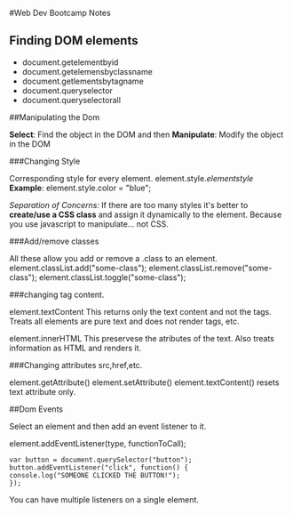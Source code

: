 #Web Dev Bootcamp Notes


## Finding DOM elements

- document.getelementbyid
- document.getelemensbyclassname
- document.getlementsbytagname
- document.queryselector
- document.queryselectorall 

##Manipulating the Dom

**Select**: Find the object in the DOM and then
**Manipulate**: Modify the object in the DOM 

 ###Changing Style

Corresponding style for every element.
element.style.*elementstyle*
**Example**: element.style.color = "blue";

*Separation of Concerns:*
If there are too many styles it's better to **create/use a CSS class** and assign it dynamically to the element. 
Because you use javascript to manipulate... not CSS.

###Add/remove classes

All these allow you add or remove a .class to an element.
element.classList.add("some-class");
element.classList.remove("some-class");
element.classList.toggle("some-class");

###changing tag content.

element.textContent
This returns only the text content and not the tags.
Treats all elements are pure text and does not render tags, etc.

element.innerHTML
This preservese the atributes of the text.
Also treats information as HTML and renders it.


###Changing attributes
src,href,etc.

element.getAttribute()
element.setAttribute()
element.textContent()
resets text attribute only.

##Dom Events

Select an element and then add an event listener to it.

element.addEventListener(type, functionToCall);

	var button = document.querySelector("button");
	button.addEventListener("click", function() {
	console.log("SOMEONE CLICKED THE BUTTON!");
	});

You can have multiple listeners on a single element.
